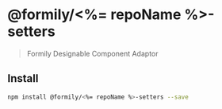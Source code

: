 # @formily/<%= repoName %>-setters

> Formily Designable Component Adaptor

## Install

```bash
npm install @formily/<%= repoName %>-setters --save
```

